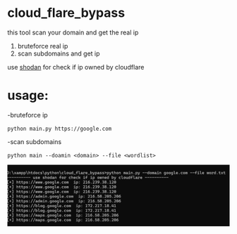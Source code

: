 # cloud_flare_bypass
<p>this tool scan your domain and get the real ip</p>

1. bruteforce real ip 
2. scan subdomains and get ip 

use <a href="https://www.shodan.io/">shodan</a> for check if ip owned by cloudflare

# usage:
-bruteforce ip
                        
    python main.py https://google.com 

-scan subdomains
    
    python main --doamin <domain> --file <wordlist>
    
<img src=img/run.jpg>

